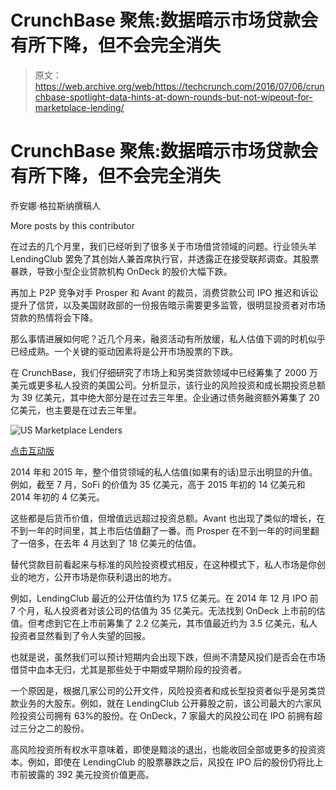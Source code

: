 # CrunchBase 聚焦:数据暗示市场贷款会有所下降，但不会完全消失

> 原文：<https://web.archive.org/web/https://techcrunch.com/2016/07/06/crunchbase-spotlight-data-hints-at-down-rounds-but-not-wipeout-for-marketplace-lending/>

# CrunchBase 聚焦:数据暗示市场贷款会有所下降，但不会完全消失

乔安娜·格拉斯纳撰稿人

More posts by this contributor

在过去的几个月里，我们已经听到了很多关于市场借贷领域的问题。行业领头羊 LendingClub 罢免了其创始人兼首席执行官，并透露正在接受联邦调查。其股票暴跌，导致小型企业贷款机构 OnDeck 的股价大幅下跌。

再加上 P2P 竞争对手 Prosper 和 Avant 的裁员，消费贷款公司 IPO 推迟和诉讼提升了信贷，以及美国财政部的一份报告暗示需要更多监管，很明显投资者对市场贷款的热情将会下降。

那么事情进展如何呢？近几个月来，融资活动有所放缓，私人估值下调的时机似乎已经成熟。一个关键的驱动因素将是公开市场股票的下跌。

在 CrunchBase，我们仔细研究了市场上和另类贷款领域中已经筹集了 2000 万美元或更多私人投资的美国公司。分析显示，该行业的风险投资和成长期投资总额为 39 亿美元，其中绝大部分是在过去三年里。企业通过债务融资额外筹集了 20 亿美元，也主要是在过去三年里。

![US Marketplace Lenders](img/1288cadb9d858a84c26708fc7dadcf2d.png)

[点击互动版](https://web.archive.org/web/20230109103339/https://info.crunchbase.com/us-marketplace-lenders/)

2014 年和 2015 年，整个借贷领域的私人估值(如果有的话)显示出明显的升值。例如，截至 7 月，SoFi 的价值为 35 亿美元，高于 2015 年初的 14 亿美元和 2014 年初的 4 亿美元。

这些都是后货币价值，但增值远远超过投资总额。Avant 也出现了类似的增长，在不到一年的时间里，其上市后估值翻了一番。而 Prosper 在不到一年的时间里翻了一倍多，在去年 4 月达到了 18 亿美元的估值。

替代贷款目前看起来与标准的风险投资模式相反，在这种模式下，私人市场是你创业的地方，公开市场是你获利退出的地方。

例如，LendingClub 最近的公开估值约为 17.5 亿美元。在 2014 年 12 月 IPO 前 7 个月，私人投资者对该公司的估值为 35 亿美元。无法找到 OnDeck 上市前的估值。但考虑到它在上市前筹集了 2.2 亿美元，其市值最近约为 3.5 亿美元，私人投资者显然看到了令人失望的回报。

也就是说，虽然我们可以预计短期内会出现下跌，但尚不清楚风投们是否会在市场借贷中血本无归，尤其是那些处于中期或早期阶段的投资者。

一个原因是，根据几家公司的公开文件，风险投资者和成长型投资者似乎是另类贷款业务的大股东。例如，就在 LendingClub 公开募股之前，该公司最大的六家风险投资公司拥有 63%的股份。在 OnDeck，7 家最大的风投公司在 IPO 前拥有超过三分之二的股份。

高风险投资所有权水平意味着，即使是黯淡的退出，也能收回全部或更多的投资资本。例如，即使在 LendingClub 的股票暴跌之后，风投在 IPO 后的股份仍将比上市前披露的 392 美元投资价值更高。